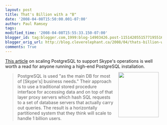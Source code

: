 ```yaml
---
layout: post
title: That's Billion with a "B"
date: '2008-04-08T15:50:00.001-07:00'
author: Paul Ramsey
tags: 
modified_time: '2008-04-08T15:55:33.150-07:00'
blogger_id: tag:blogger.com,1999:blog-14903426.post-1151420551577195516
blogger_orig_url: http://blog.cleverelephant.ca/2008/04/thats-billion-with-b.html
comments: True
---
```


[This article](http://highscalability.com/skype-plans-postgresql-scale-1-billion-users) on scaling PostgreSQL to support Skype's operations is well worth a read for anyone running a high-end PostgreSQL installation.<img src="http://www.objects-of-design.com/UploadImages/ProductImages/LargeImages/Letter-B-260.jpg" width="130" height="145" style="float:right;padding:10px;" />

> PostgreSQL is used "as the main DB for most of [Skype's] business needs." Their approach is to use a traditional stored procedure interface for accessing data and on top of that layer proxy servers which hash SQL requests to a set of database servers that actually carry out queries. The result is a horizontally partitioned system that they think will scale to handle 1 billion users.

